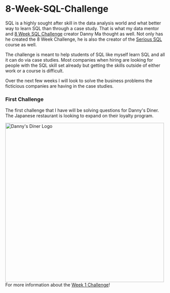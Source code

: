 # 8-Week-SQL-Challenge
SQL is a highly sought after skill in the data analysis world and what better way to learn SQL than through a case study. That is what my data mentor and <a href="https://8weeksqlchallenge.com/">8 Week SQL Challenge</a> creator Danny Ma thought as well. Not only has he created the 8 Week Challenge, he is also the creator of the <a href="https://www.datawithdanny.com/">Serious SQL</a> course as well.

The challenge is meant to help students of SQL like myself learn SQL and all it can do via case studies. Most companies when hiring are looking for people with the SQL skill set already but getting the skills outside of either work or a course is difficult. 

Over the next few weeks I will look to solve the business problems the ficticious companies are having in the case studies.

### First Challenge
The first challenge that I have will be solving questions for Danny's Diner. The Japanese restaurant is looking to expand on their loyalty program.

<img src='Dannys-Diner.png' alt="Danny's Diner Logo" width=auto height="500">
For more information about the <a href="https://8weeksqlchallenge.com/case-study-1/">Week 1 Challenge</a>!
